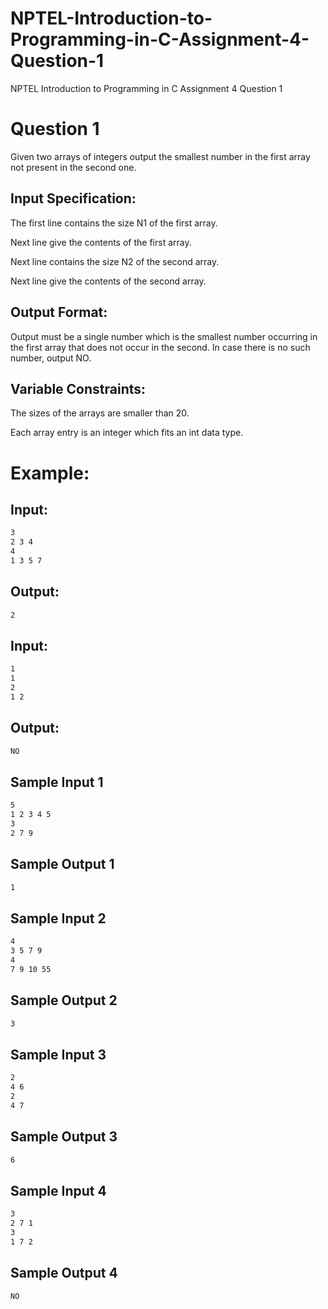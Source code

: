 # NPTEL-Introduction-to-Programming-in-C-Assignment-4-Question-1
NPTEL Introduction to Programming in C Assignment 4 Question 1

# Question 1
Given two arrays of integers output the smallest number in the first array not present in the second one.

Input Specification: 
---
The first line contains the size N1 of the first array.

Next line give the contents of the first array.

Next line contains the size N2 of the second array.

Next line give the contents of the second array.

Output Format:
---
Output must be a single number which is the smallest number occurring in the first array that does not occur in the second. In case there is no such number, output NO.

Variable Constraints:
---
The sizes of the arrays are smaller than 20.

Each array entry is an integer which fits an int data type.

# Example:
Input:
---
```sh
3
2 3 4
4
1 3 5 7
```

Output:
---
```sh
2
```

Input:
---
```sh
1
1
2
1 2
```

Output:
---
```sh
NO
```

Sample Input 1
------------
```sh
5
1 2 3 4 5
3
2 7 9
```

Sample Output 1
-------------
```sh
1
```

Sample Input 2
------------
```sh
4
3 5 7 9
4
7 9 10 55
```

Sample Output 2
-------------
```sh
3
```

Sample Input 3
------------
```sh
2
4 6
2
4 7
```

Sample Output 3
-------------
```sh
6
```

Sample Input 4
------------
```sh
3
2 7 1
3
1 7 2
```

Sample Output 4
-------------
```sh
NO
```
